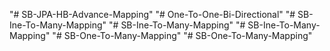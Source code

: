 "# SB-JPA-HB-Advance-Mapping" 
"# One-To-One-Bi-Directional" 
"# SB-Ine-To-Many-Mapping" 
"# SB-Ine-To-Many-Mapping" 
"# SB-Ine-To-Many-Mapping" 
"# SB-One-To-Many-Mapping" 
"# SB-One-To-Many-Mapping" 

